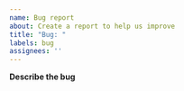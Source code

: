 ```yaml
---
name: Bug report
about: Create a report to help us improve
title: "Bug: "
labels: bug
assignees: ''
---
```


**Describe the bug**

